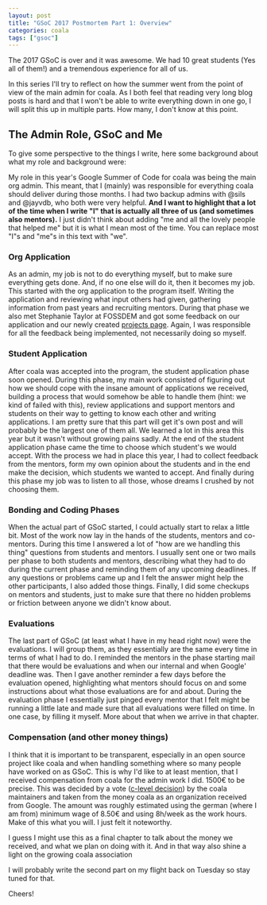 ```yaml
---
layout: post
title: "GSoC 2017 Postmortem Part 1: Overview"
categories: coala
tags: ["gsoc"]
---
```


The 2017 GSoC is over and it was awesome. We had 10 great students
(Yes all of them!) and a tremendous experience for all of us.
<!--more-->
In this series I'll try to reflect on how the summer went from the point
of view of the main admin for coala.
As I both feel that reading very long blog posts is hard and that I
won't be able to write everything down in one go, I will split this up
in multiple parts.
How many, I don't know at this point.


The Admin Role, GSoC and Me
----------------------------

To give some perspective to the things I write, here some background
about what my role and background were:

My role in this year's Google Summer of Code for coala was being the
main org admin. This meant, that I (mainly) was responsible for
everything coala should deliver during those months.
I had two backup admins with @sils and @jayvdb, who both were very
helpful.
**And I want to highlight that a lot of the time when I write "I" that
is actually all three of us (and sometimes also mentors).**
I just didn't think about adding "me and all the lovely people that
helped me" but it is what I mean most of the time.
You can replace most "I"s and "me"s in this text with "we".

### Org Application
As an admin, my job is not to do everything myself, but to
make sure everything gets done.
And, if no one else will do it, then it becomes my job.
This started with the org application to the program itself.
Writing the application and reviewing what input others had given,
gathering information from past years and recruiting mentors.
During that phase we also met Stephanie Taylor at FOSSDEM and got some
feedback on our application and our newly created
[projects page](http://projects.coala.io/).
Again, I was responsible for all the feedback being implemented, not
necessarily doing so myself.

### Student Application
After coala was accepted into the program, the student application phase
soon opened.
During this phase, my main work consisted of figuring out how we should
cope with the insane amount of applications we received, building a
process that would somehow be able to handle them (hint: we kind of
failed with this), review applications and support mentors and students
on their way to getting to know each other and writing applications.
I am pretty sure that this part will get it's own post and will probably
be the largest one of them all.
We learned a lot in this area this year but it wasn't without growing
pains sadly.
At the end of the student application phase came the time to choose
which student's we would accept.
With the process we had in place this year, I had to collect feedback
from the mentors, form my own opinion about the students and in the end
make the decision, which students we wanted to accept.
And finally during this phase my job was to listen to all those, whose
dreams I crushed by not choosing them.

### Bonding and Coding Phases
When the actual part of GSoC started, I could actually start to relax a
little bit.
Most of the work now lay in the hands of the students, mentors and
co-mentors.
During this time I answered a lot of "how are we handling this thing"
questions from students and mentors.
I usually sent one or two mails per phase to both students and mentors,
describing what they had to do during the current phase and reminding
them of any upcoming deadlines.
If any questions or problems came up and I felt the answer might help
the other participants, I also added those things.
Finally, I did some checkups on mentors and students, just to make
sure that there no hidden problems or friction between anyone we didn't
know about.

### Evaluations
The last part of GSoC (at least what I have in my head right now) were
the evaluations.
I will group them, as they essentially are the same every time in terms
of what I had to do.
I reminded the mentors in the phase starting mail that there would be
evaluations and when our internal and when Google' deadline was.
Then I gave another reminder a few days before the evaluation opened,
highlighting what mentors should focus on and some instructions about
what those evaluations are for and about.
During the evaluation phase I essentially just pinged every mentor that
I felt might be running a little late and made sure that all evaluations
were filled on time.
In one case, by filling it myself.
More about that when we arrive in that chapter.

### Compensation (and other money things)
I think that it is important to be transparent, especially in an open
source project like coala and when handling something where so many
people have worked on as GSoC.
This is why I'd like to at least mention, that I received compensation
from coala for the admin work I did.
1500€ to be precise.
This was decided by a vote
([c-level decision](https://github.com/coala/cEPs/blob/master/cEP-0001.md))
by the coala maintainers and taken from the money coala as an
organization received from Google.
The amount was roughly estimated using the german (where I am from)
minimum wage of 8.50€ and using 8h/week as the work hours.
Make of this what you will.
I just felt it noteworthy.

I guess I might use this as a final chapter to talk about the money we
received, and what we plan on doing with it.
And in that way also shine a light on the growing coala association


I will probably write the second part on my flight back on Tuesday so
stay tuned for that.

Cheers!
